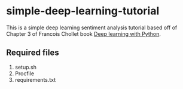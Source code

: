# simple-deep-learning-tutorial

This is a simple deep learning sentiment analysis tutorial based off of Chapter 3 of
Francois Chollet book [Deep learning with Python](https://www.manning.com/books/deep-learning-with-python).


## Required files

1. setup.sh
2. Procfile
3. requirements.txt
